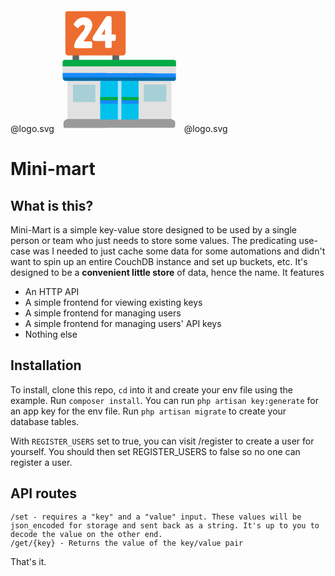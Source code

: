 @logo.svg
<svg style="width: 200px; height: 200px;" viewBox="0 0 128 128" xmlns="http://www.w3.org/2000/svg" xmlns:xlink="http://www.w3.org/1999/xlink" aria-hidden="true" role="img" class="iconify iconify--noto" preserveAspectRatio="xMidYMid meet"><path fill="#5c6567" d="M16.21 45.77h6.66v9.91h-6.66z"></path><path fill="#5c6567" d="M57 46.9h6.9v9.16H57z"></path><path fill="#e1e1e1" d="M11.03 73.73h106.39v45.62H11.03z"></path><path d="M6.97 122.72c0 .9.51 1.16 2.18 1.16s109.35-.13 110.25-.13s1.8-.77 1.8-1.93s.3-3.68-.12-4.72c-.42-1.04-3.86-2.35-3.86-2.35H10.7s-2.91 1.46-3.47 2.57s-.26 4.37-.26 5.4z" fill="#9a9a9a"></path><path d="M46.54 74.86s-1.83.59-1.93 1.77c-.1 1.18 0 36.62 0 37.21s.3 1.38 1.52 1.38h36.34c.61 0 1.32-.59 1.32-1.28V76.53c0-.79-1.22-1.58-1.93-1.67c-.7-.09-35.32 0-35.32 0z" fill="#00c1ec"></path><path fill="#178bfd" d="M44.51 95.27H83.9v3.76H44.51z"></path><path fill="#00aa46" d="M44.51 92.23h39.38v3.35H44.51z"></path><path fill="#b0e4ff" d="M62.58 74.76h3.65v40.47h-3.65z"></path><path d="M64.74 59.72L6.02 72.09s.2 2.39 1.76 3.21c.87.46 3.24.32 3.24.32h109.19c.73 0 1.69-.82 1.78-1.87c.09-1.05 0-2.1 0-2.1L64.74 59.72z" fill="#016da7"></path><path d="M6.02 72.1l-.03-4.63L8.5 63.8l113.56 4.16l-.02 4.09S6.23 71.88 6.02 72.1z" fill="#178bfd"></path><path d="M5.99 67.47v-6.72l55.33-3.6l60.79 3.6l-.05 7.2c0 .01-115.99-.4-116.07-.48z" fill="#e1e1e1"></path><path d="M5.99 60.75v-3.92c0-1.35.63-2.7 2.7-2.7h110.64c1.43 0 2.85.72 2.85 1.99s-.07 4.63-.07 4.63H5.99z" fill="#02ab46"></path><path d="M11.1 4.28l56.99-.05c1.36 0 2.47 1.1 2.47 2.47v39.8c0 1.68-1.36 3.03-3.03 3.03H11.47c-1.41 0-2.55-1.13-2.57-2.53L8.75 6.66a2.348 2.348 0 0 1 2.35-2.38z" fill="#ed6d30"></path><path d="M21.99 21.55c.77-.35 2.65-3.43 5-3.25s2.39 3.26.42 5.84c-1.93 2.53-3.73 4.52-6.75 8.61c-3.07 4.17-3.07 8.19-2.53 8.85c.54.66 1.81.54 5 .6c3.19.06 12.53.06 12.95-.3c.42-.36.24-4.7.24-5.24s-.72-1.45-1.57-1.45c-.84 0-7.41.06-7.41.06s2-2.73 4.1-5.72c3.13-4.46 5.29-8.6 4.94-11.62c-.6-5.24-4.04-8.01-10.36-7.23c-5.46.68-8.91 6.56-8.61 7.29c.59 1.41 3.8 3.92 4.58 3.56z" fill="#ffffff"></path><path d="M60.41 28.66c-.04-.54-1.2-.54-2.11-.54c-.9 0-2.05-.06-2.05-.06s-.12-16.26-.12-17.22c0-.96-1.32-1.63-2.89-1.57c-1.45.06-2.11 0-3.25 1.51c-.93 1.22-11.36 17.36-12.23 18.67c-1.14 1.75-2.23 4.88.96 5.24c3.19.36 10.84 0 10.84 0v6.08c0 .6.18 1.08 1.14 1.08h4.64c.6 0 .9-.3.9-1.51v-5.66s2.53.06 3.25 0c.72-.06.9-1.14.9-1.75s.14-2.77.02-4.27zm-14.63-.31l3.73-6.08c-.12 0 0 5.96 0 5.96l-3.73.12z" fill="#ffffff"></path><path fill="#a7d0d6" d="M89.14 79.29h23.03V97H89.14z"></path><path fill="#a7d0d6" d="M16.63 79.53h22.91v17.83H16.63z"></path></svg>
@logo.svg

# Mini-mart

## What is this?

Mini-Mart is a simple key-value store designed to be used by a single person or team who just needs to store some values. The predicating use-case was I needed to just cache some data for some automations and didn't want to spin up an entire CouchDB instance and set up buckets, etc. It's designed to be a **convenient little store** of data, hence the name. It features

- An HTTP API  
- A simple frontend for viewing existing keys
- A simple frontend for managing users
- A simple frontend for managing users' API keys
- Nothing else

## Installation

To install, clone this repo, `cd` into it and create your env file using the example. Run `composer install`. You can run `php artisan key:generate` for an app key for the env file. Run `php artisan migrate` to create your database tables.

With `REGISTER_USERS` set to true, you can visit /register to create a user for yourself. You should then set REGISTER_USERS to false so no one can register a user.

## API routes

```
/set - requires a "key" and a "value" input. These values will be json_encoded for storage and sent back as a string. It's up to you to decode the value on the other end.
/get/{key} - Returns the value of the key/value pair
```

That's it.
